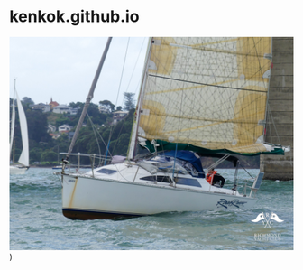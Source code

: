 # kenkok.github.io

![Alt kksail](https://raw.githubusercontent.com/kenkoknz/installing-node-red-2018/master/316822123_656865342619801_1824868255864755511_n.jpg))

